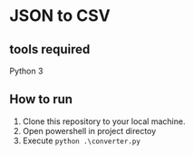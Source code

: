 # JSON to CSV

## tools required

Python 3

## How to run

1. Clone this repository to your local machine.
2. Open powershell in project directoy
3. Execute `python .\converter.py`
